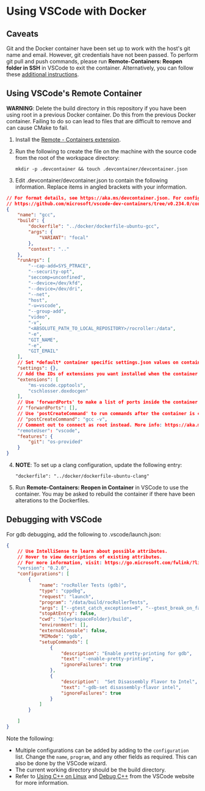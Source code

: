 # Using VSCode with Docker

## Caveats

Git and the Docker container have been set up to work with the host's git name and email.  However, git credentials have not been passed. To perform git pull and push commands, please
run **Remote-Containers: Reopen folder in SSH** in VSCode to exit the container.  Alternatively, you can follow these [additional instructions](https://code.visualstudio.com/docs/remote/containers#_using-ssh-keys).

## Using VSCode's Remote Container

**WARNING**: Delete the build directory in this repository if you have been using root in a previous Docker container. Do this from the previous Docker container. Failing to do so can lead to files that are difficult to remove and can cause CMake to fail.

1. Install the [Remote - Containers extension](https://marketplace.visualstudio.com/items?itemName=ms-vscode-remote.remote-containers).

2. Run the following to create the file on the machine with the source code from the root of the workspace directory:

    `mkdir -p .devcontainer && touch .devcontainer/devcontainer.json`

3. Edit .devcontainer/devcontainer.json to contain the following information. Replace items in angled brackets with your information.

```json
// For format details, see https://aka.ms/devcontainer.json. For config options, see the README at:
// https://github.com/microsoft/vscode-dev-containers/tree/v0.234.0/containers/cpp
{
    "name": "gcc",
    "build": {
        "dockerfile": "../docker/dockerfile-ubuntu-gcc",
        "args": {
            "VARIANT": "focal"
        },
        "context": ".."
    },
    "runArgs": [
        "--cap-add=SYS_PTRACE",
        "--security-opt",
        "seccomp=unconfined",
        "--device=/dev/kfd",
        "--device=/dev/dri",
        "--net",
        "host",
        "-u=vscode",
        "--group-add",
        "video",
        "-v",
        "<ABSOLUTE_PATH_TO_LOCAL_REPOSITORY>/rocroller:/data",
        "-e",
        "GIT_NAME",
        "-e",
        "GIT_EMAIL"
    ],
    // Set *default* container specific settings.json values on container create.
    "settings": {},
    // Add the IDs of extensions you want installed when the container is created.
    "extensions": [
        "ms-vscode.cpptools",
        "cschlosser.doxdocgen"
    ],
    // Use 'forwardPorts' to make a list of ports inside the container available locally.
    // "forwardPorts": [],
    // Use 'postCreateCommand' to run commands after the container is created.
    // "postCreateCommand": "gcc -v",
    // Comment out to connect as root instead. More info: https://aka.ms/vscode-remote/containers/non-root.
    "remoteUser": "vscode",
    "features": {
        "git": "os-provided"
    }
}

```

4. **NOTE**: To set up a clang configuration, update the following entry:

    `"dockerfile": "../docker/dockerfile-ubuntu-clang"`

5. Run **Remote-Containers: Reopen in Container** in VSCode to use the container. You may be asked to rebuild the container if there have been alterations to the Dockerfiles.

## Debugging with VSCode

For gdb debugging, add the following to .vscode/launch.json:

```json
{
    // Use IntelliSense to learn about possible attributes.
    // Hover to view descriptions of existing attributes.
    // For more information, visit: https://go.microsoft.com/fwlink/?linkid=830387
    "version": "0.2.0",
    "configurations": [
        {
            "name": "rocRoller Tests (gdb)",
            "type": "cppdbg",
            "request": "launch",
            "program": "/data/build/rocRollerTests",
            "args": ["--gtest_catch_exceptions=0", "--gtest_break_on_failure"],
            "stopAtEntry": false,
            "cwd": "${workspaceFolder}/build",
            "environment": [],
            "externalConsole": false,
            "MIMode": "gdb",
            "setupCommands": [
                {
                    "description": "Enable pretty-printing for gdb",
                    "text": "-enable-pretty-printing",
                    "ignoreFailures": true
                },
                {
                    "description":  "Set Disassembly Flavor to Intel",
                    "text": "-gdb-set disassembly-flavor intel",
                    "ignoreFailures": true
                }
            ]
        }

    ]
}
```

Note the following:

- Multiple configurations can be added by adding to the `configuration` list. Change the `name`, `program`, and any other fields as required.  This can also be done by the VSCode wizard.
- The current working directory should be the build directory.
- Refer to [Using C++ on Linux](https://code.visualstudio.com/docs/cpp/config-linux) and [Debug C++](https://code.visualstudio.com/docs/cpp/cpp-debug) from the VSCode website for more information.
